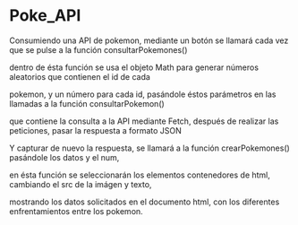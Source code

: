 # Poke_API

Consumiendo una API de pokemon, mediante un botón se llamará cada vez que se pulse a la función consultarPokemones()

dentro de ésta función se usa el objeto Math para generar números aleatorios que contienen el id de cada

pokemon, y un número para cada id, pasándole éstos parámetros en las llamadas a la función consultarPokemon() 

que contiene la consulta a la API mediante Fetch, después de realizar las peticiones, pasar la respuesta a formato JSON

Y capturar de nuevo la respuesta, se llamará a la función crearPokemones() pasándole los datos y el num,
 
en ésta función se seleccionarán los elementos contenedores de html, cambiando el src de la imágen y texto,
 
mostrando los datos solicitados en el documento html, con los diferentes enfrentamientos entre los pokemon.
